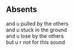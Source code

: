 ## Absents

and u pulled by the others  
and u stuck in the ground   
and u lose by the others  
but u r not for this sound  
